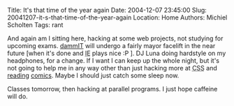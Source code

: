 Title: It's that time of the year again
Date: 2004-12-07 23:45:00
Slug: 20041207-it-s-that-time-of-the-year-again
Location: Home
Authors: Michiel Scholten
Tags: rant

<p>And again am I sitting here, hacking at some web projects, not studying for upcoming exams. <a href="http://aquariusoft.org/~mbscholt/">dammIT</a> will undergo a fairly mayor facelift in the near future [when it's done and <acronym title="Internet Exploder">IE</acronym> plays nice :P ]. DJ Luna doing hardstyle on my headphones, for a change. If I want I can keep up the whole night, but it's not going to help me in any way other than just hacking more at <acronym title="Cascading Style Sheets">CSS</acronym> and <a href="http://www.applegeeks.com/">reading</a> <a href="http://www.megatokyo.com/">comics</a>. Maybe I should just catch some sleep now.</p>
<p>Classes tomorrow, then hacking at parallel programs. I just hope caffeine will do.</p>